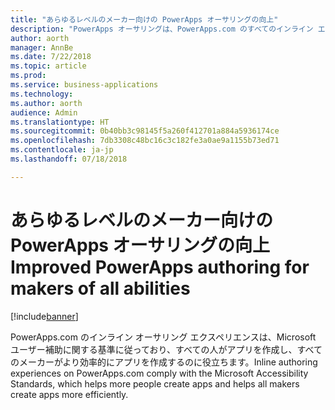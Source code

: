 ```yaml
---
title: "あらゆるレベルのメーカー向けの PowerApps オーサリングの向上"
description: "PowerApps オーサリングは、PowerApps.com のすべてのインライン エクスペリエンスにおいてアクセシビリティ要件に対応しています。"
author: aorth
manager: AnnBe
ms.date: 7/22/2018
ms.topic: article
ms.prod: 
ms.service: business-applications
ms.technology: 
ms.author: aorth
audience: Admin
ms.translationtype: HT
ms.sourcegitcommit: 0b40bb3c98145f5a260f412701a884a5936174ce
ms.openlocfilehash: 7db3308c48bc16c3c182fe3a0ae9a1155b73ed71
ms.contentlocale: ja-jp
ms.lasthandoff: 07/18/2018

---
```

# <a name="improved-powerapps-authoring-for-makers-of-all-abilities"></a><span data-ttu-id="147c2-103">あらゆるレベルのメーカー向けの PowerApps オーサリングの向上</span><span class="sxs-lookup"><span data-stu-id="147c2-103">Improved PowerApps authoring for makers of all abilities</span></span>


[!include[banner](../../includes/banner.md)]

<span data-ttu-id="147c2-104">PowerApps.com のインライン オーサリング エクスペリエンスは、Microsoft ユーザー補助に関する基準に従っており、すべての人がアプリを作成し、すべてのメーカーがより効率的にアプリを作成するのに役立ちます。</span><span class="sxs-lookup"><span data-stu-id="147c2-104">Inline authoring experiences on PowerApps.com comply with the Microsoft Accessibility Standards, which helps more people create apps and helps all makers create apps more efficiently.</span></span>

